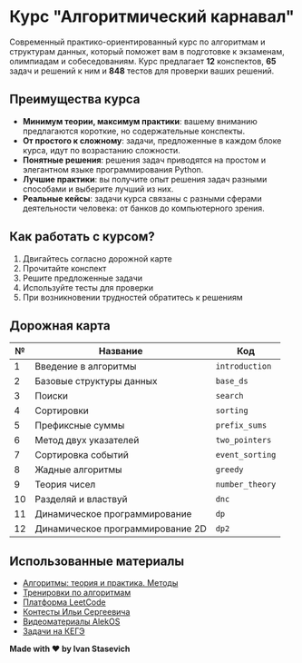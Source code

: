 # Курс "Алгоритмический карнавал"

Современный практико-ориентированный курс по алгоритмам и структурам данных, который поможет вам в подготовке к
экзаменам, олимпиадам и собеседованиям. Курс предлагает **12** конспектов, **65** задач и решений к ним и **848** тестов
для проверки ваших решений.

## Преимущества курса

- **Минимум теории, максимум практики**: вашему вниманию предлагаются короткие, но содержательные конспекты.
- **От простого к сложному**: задачи, предложенные в каждом блоке курса, идут по возрастанию сложности.
- **Понятные решения**: решения задач приводятся на простом и элегантном языке программирования Python.
- **Лучшие практики**: вы получите опыт решения задач разными способами и выберите лучший из них.
- **Реальные кейсы**: задачи курса связаны с разными сферами деятельности человека: от банков до компьютерного зрения.

## Как работать с курсом?

1. Двигайтесь согласно дорожной карте
2. Прочитайте конспект
3. Решите предложенные задачи
4. Используйте тесты для проверки
5. При возникновении трудностей обратитесь к решениям

## Дорожная карта

| №  | Название                         | Код             |
|----|----------------------------------|-----------------|
| 1  | Введение в алгоритмы             | `introduction`  |
| 2  | Базовые структуры данных         | `base_ds`       |
| 3  | Поиски                           | `search`        |
| 4  | Сортировки                       | `sorting`       |
| 5  | Префиксные суммы                 | `prefix_sums`   |
| 6  | Метод двух указателей            | `two_pointers`  |
| 7  | Сортировка событий               | `event_sorting` |
| 8  | Жадные алгоритмы                 | `greedy`        |
| 9  | Теория чисел                     | `number_theory` |
| 10 | Разделяй и властвуй              | `dnc`           |
| 11 | Динамическое программирование    | `dp`            |
| 12 | Динамическое программирование 2D | `dp2`           |

## Использованные материалы

* [Алгоритмы: теория и практика. Методы](https://stepik.org/course/217)
* [Тренировки по алгоритмам](https://yandex.ru/yaintern/algorithm-training_2)
* [Платформа LeetCode](https://leetcode.com/)
* [Контесты Ильи Сергеевича](https://www.hse.ru/org/persons/43923872)
* [Видеоматериалы AlekOS](https://www.youtube.com/@AlekOS/videos)
* [Задачи на КЕГЭ](https://kompege.ru)

**Made with ❤️ by Ivan Stasevich**
